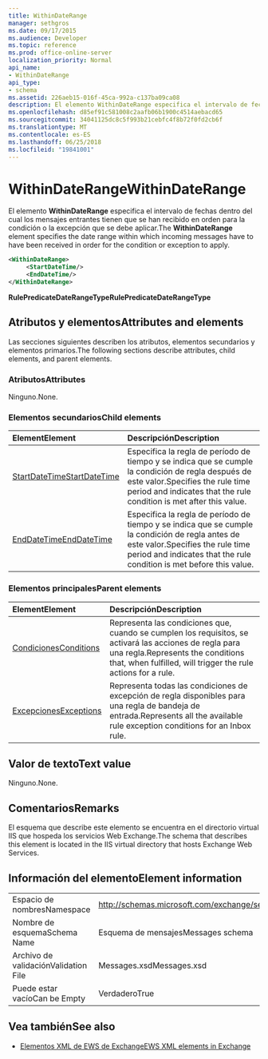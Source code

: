 ```yaml
---
title: WithinDateRange
manager: sethgros
ms.date: 09/17/2015
ms.audience: Developer
ms.topic: reference
ms.prod: office-online-server
localization_priority: Normal
api_name:
- WithinDateRange
api_type:
- schema
ms.assetid: 226aeb15-016f-45ca-992a-c137ba09ca08
description: El elemento WithinDateRange especifica el intervalo de fechas dentro del cual los mensajes entrantes tienen que se han recibido en orden para la condición o la excepción que se debe aplicar.
ms.openlocfilehash: d85ef91c581008c2aafb06b1900c4514aebacd65
ms.sourcegitcommit: 34041125dc8c5f993b21cebfc4f8b72f0fd2cb6f
ms.translationtype: MT
ms.contentlocale: es-ES
ms.lasthandoff: 06/25/2018
ms.locfileid: "19841001"
---
```

# <a name="withindaterange"></a><span data-ttu-id="76d08-103">WithinDateRange</span><span class="sxs-lookup"><span data-stu-id="76d08-103">WithinDateRange</span></span>

<span data-ttu-id="76d08-104">El elemento **WithinDateRange** especifica el intervalo de fechas dentro del cual los mensajes entrantes tienen que se han recibido en orden para la condición o la excepción que se debe aplicar.</span><span class="sxs-lookup"><span data-stu-id="76d08-104">The **WithinDateRange** element specifies the date range within which incoming messages have to have been received in order for the condition or exception to apply.</span></span> 
  
```XML
<WithinDateRange>
     <StartDateTime/>
     <EndDateTime/>
</WithinDateRange>
```

 <span data-ttu-id="76d08-105">**RulePredicateDateRangeType**</span><span class="sxs-lookup"><span data-stu-id="76d08-105">**RulePredicateDateRangeType**</span></span>
## <a name="attributes-and-elements"></a><span data-ttu-id="76d08-106">Atributos y elementos</span><span class="sxs-lookup"><span data-stu-id="76d08-106">Attributes and elements</span></span>

<span data-ttu-id="76d08-107">Las secciones siguientes describen los atributos, elementos secundarios y elementos primarios.</span><span class="sxs-lookup"><span data-stu-id="76d08-107">The following sections describe attributes, child elements, and parent elements.</span></span>
  
### <a name="attributes"></a><span data-ttu-id="76d08-108">Atributos</span><span class="sxs-lookup"><span data-stu-id="76d08-108">Attributes</span></span>

<span data-ttu-id="76d08-109">Ninguno.</span><span class="sxs-lookup"><span data-stu-id="76d08-109">None.</span></span>
  
### <a name="child-elements"></a><span data-ttu-id="76d08-110">Elementos secundarios</span><span class="sxs-lookup"><span data-stu-id="76d08-110">Child elements</span></span>

|<span data-ttu-id="76d08-111">**Element**</span><span class="sxs-lookup"><span data-stu-id="76d08-111">**Element**</span></span>|<span data-ttu-id="76d08-112">**Descripción**</span><span class="sxs-lookup"><span data-stu-id="76d08-112">**Description**</span></span>|
|:-----|:-----|
|[<span data-ttu-id="76d08-113">StartDateTime</span><span class="sxs-lookup"><span data-stu-id="76d08-113">StartDateTime</span></span>](startdatetime.md) <br/> |<span data-ttu-id="76d08-114">Especifica la regla de período de tiempo y se indica que se cumple la condición de regla después de este valor.</span><span class="sxs-lookup"><span data-stu-id="76d08-114">Specifies the rule time period and indicates that the rule condition is met after this value.</span></span>  <br/> |
|[<span data-ttu-id="76d08-115">EndDateTime</span><span class="sxs-lookup"><span data-stu-id="76d08-115">EndDateTime</span></span>](enddatetime.md) <br/> |<span data-ttu-id="76d08-116">Especifica la regla de período de tiempo y se indica que se cumple la condición de regla antes de este valor.</span><span class="sxs-lookup"><span data-stu-id="76d08-116">Specifies the rule time period and indicates that the rule condition is met before this value.</span></span>  <br/> |
   
### <a name="parent-elements"></a><span data-ttu-id="76d08-117">Elementos principales</span><span class="sxs-lookup"><span data-stu-id="76d08-117">Parent elements</span></span>

|<span data-ttu-id="76d08-118">**Element**</span><span class="sxs-lookup"><span data-stu-id="76d08-118">**Element**</span></span>|<span data-ttu-id="76d08-119">**Descripción**</span><span class="sxs-lookup"><span data-stu-id="76d08-119">**Description**</span></span>|
|:-----|:-----|
|[<span data-ttu-id="76d08-120">Condiciones</span><span class="sxs-lookup"><span data-stu-id="76d08-120">Conditions</span></span>](conditions.md) <br/> |<span data-ttu-id="76d08-121">Representa las condiciones que, cuando se cumplen los requisitos, se activará las acciones de regla para una regla.</span><span class="sxs-lookup"><span data-stu-id="76d08-121">Represents the conditions that, when fulfilled, will trigger the rule actions for a rule.</span></span>  <br/> |
|[<span data-ttu-id="76d08-122">Excepciones</span><span class="sxs-lookup"><span data-stu-id="76d08-122">Exceptions</span></span>](exceptions.md) <br/> |<span data-ttu-id="76d08-123">Representa todas las condiciones de excepción de regla disponibles para una regla de bandeja de entrada.</span><span class="sxs-lookup"><span data-stu-id="76d08-123">Represents all the available rule exception conditions for an Inbox rule.</span></span>  <br/> |
   
## <a name="text-value"></a><span data-ttu-id="76d08-124">Valor de texto</span><span class="sxs-lookup"><span data-stu-id="76d08-124">Text value</span></span>

<span data-ttu-id="76d08-125">Ninguno.</span><span class="sxs-lookup"><span data-stu-id="76d08-125">None.</span></span>
  
## <a name="remarks"></a><span data-ttu-id="76d08-126">Comentarios</span><span class="sxs-lookup"><span data-stu-id="76d08-126">Remarks</span></span>

<span data-ttu-id="76d08-127">El esquema que describe este elemento se encuentra en el directorio virtual IIS que hospeda los servicios Web Exchange.</span><span class="sxs-lookup"><span data-stu-id="76d08-127">The schema that describes this element is located in the IIS virtual directory that hosts Exchange Web Services.</span></span>
  
## <a name="element-information"></a><span data-ttu-id="76d08-128">Información del elemento</span><span class="sxs-lookup"><span data-stu-id="76d08-128">Element information</span></span>

|||
|:-----|:-----|
|<span data-ttu-id="76d08-129">Espacio de nombres</span><span class="sxs-lookup"><span data-stu-id="76d08-129">Namespace</span></span>  <br/> |http://schemas.microsoft.com/exchange/services/2006/messages  <br/> |
|<span data-ttu-id="76d08-130">Nombre de esquema</span><span class="sxs-lookup"><span data-stu-id="76d08-130">Schema Name</span></span>  <br/> |<span data-ttu-id="76d08-131">Esquema de mensajes</span><span class="sxs-lookup"><span data-stu-id="76d08-131">Messages schema</span></span>  <br/> |
|<span data-ttu-id="76d08-132">Archivo de validación</span><span class="sxs-lookup"><span data-stu-id="76d08-132">Validation File</span></span>  <br/> |<span data-ttu-id="76d08-133">Messages.xsd</span><span class="sxs-lookup"><span data-stu-id="76d08-133">Messages.xsd</span></span>  <br/> |
|<span data-ttu-id="76d08-134">Puede estar vacío</span><span class="sxs-lookup"><span data-stu-id="76d08-134">Can be Empty</span></span>  <br/> |<span data-ttu-id="76d08-135">Verdadero</span><span class="sxs-lookup"><span data-stu-id="76d08-135">True</span></span>  <br/> |
   
## <a name="see-also"></a><span data-ttu-id="76d08-136">Vea también</span><span class="sxs-lookup"><span data-stu-id="76d08-136">See also</span></span>



- [<span data-ttu-id="76d08-137">Elementos XML de EWS de Exchange</span><span class="sxs-lookup"><span data-stu-id="76d08-137">EWS XML elements in Exchange</span></span>](ews-xml-elements-in-exchange.md)

